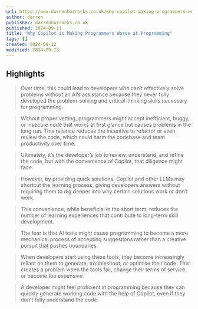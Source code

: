 ```yaml
---
url: https://www.darrenhorrocks.co.uk/why-copilot-making-programmers-worse-at-programming/
author: darren
publisher: darrenhorrocks.co.uk
published: 2024-09-11
title: "Why Copilot is Making Programmers Worse at Programming"
tags: []
created: 2024-09-12
modified: 2024-09-13
---
```


## Highlights

> Over time, this could lead to developers who can’t effectively solve problems without an AI’s assistance because they never fully developed the problem-solving and critical-thinking skills necessary for programming.

> Without proper vetting, programmers might accept inefficient, buggy, or insecure code that works at first glance but causes problems in the long run. This reliance reduces the incentive to refactor or even review the code, which could harm the codebase and team productivity over time.

> Ultimately, it’s the developer’s job to review, understand, and refine the code, but with the convenience of Copilot, that diligence might fade.

> However, by providing quick solutions, Copilot and other LLMs may shortcut the learning process, giving developers answers without requiring them to dig deeper into why certain solutions work or don’t work.

> This convenience, while beneficial in the short term, reduces the number of learning experiences that contribute to long-term skill development.

> The fear is that AI tools might cause programming to become a more mechanical process of accepting suggestions rather than a creative pursuit that pushes boundaries.

> When developers start using these tools, they become increasingly reliant on them to generate, troubleshoot, or optimise their code. This creates a problem when the tools fail, change their terms of service, or become too expensive.

> A developer might feel proficient in programming because they can quickly generate working code with the help of Copilot, even if they don’t fully understand the code.